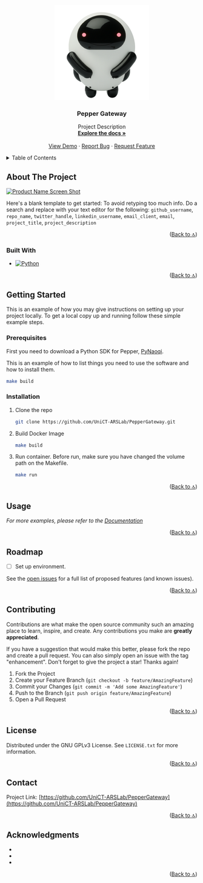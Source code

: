 <!-- Improved compatibility of Back to 🔝 link: See: https://github.com/othneildrew/Best-README-Template/pull/73 -->
<a name="readme-top"></a>
<!--
*** Thanks for checking out the Best-README-Template. If you have a suggestion
*** that would make this better, please fork the repo and create a pull request
*** or simply open an issue with the tag "enhancement".
*** Don't forget to give the project a star!
*** Thanks again! Now go create something AMAZING! :D
-->



<!-- PROJECT SHIELDS -->
<!--
*** I'm using markdown "reference style" links for readability.
*** Reference links are enclosed in brackets [ ] instead of parentheses ( ).
*** See the bottom of this document for the declaration of the reference variables
*** for contributors-url, forks-url, etc. This is an optional, concise syntax you may use.
*** https://www.markdownguide.org/basic-syntax/#reference-style-links
-->
<!--
[![Contributors][contributors-shield]][contributors-url]
[![Forks][forks-shield]][forks-url]
[![Stargazers][stars-shield]][stars-url]
[![Issues][issues-shield]][issues-url]
[![MIT License][license-shield]][license-url]
[![LinkedIn][linkedin-shield]][linkedin-url]
-->


<!-- PROJECT LOGO -->
<br />
<div align="center">
  <a href="https://github.com/UniCT-ARSLab/PepperGateway">
    <img src="images/logo.png" alt="Logo" width="250" height="250">
  </a>

<h3 align="center">Pepper Gateway</h3>

  <p align="center">
    Project Description
    <br />
    <a href="https://github.com/UniCT-ARSLab/PepperGateway"><strong>Explore the docs »</strong></a>
    <br />
    <br />
    <a href="https://github.com/UniCT-ARSLab/PepperGateway">View Demo</a>
    ·
    <a href="https://github.com/UniCT-ARSLab/PepperGateway/issues">Report Bug</a>
    ·
    <a href="https://github.com/UniCT-ARSLab/PepperGateway/issues">Request Feature</a>
  </p>
</div>



<!-- TABLE OF CONTENTS -->
<details>
  <summary>Table of Contents</summary>
  <ol>
    <li>
      <a href="#about-the-project">About The Project</a>
      <ul>
        <li><a href="#built-with">Built With</a></li>
      </ul>
    </li>
    <li>
      <a href="#getting-started">Getting Started</a>
      <ul>
        <li><a href="#prerequisites">Prerequisites</a></li>
        <li><a href="#installation">Installation</a></li>
      </ul>
    </li>
    <li><a href="#usage">Usage</a></li>
    <li><a href="#roadmap">Roadmap</a></li>
    <li><a href="#contributing">Contributing</a></li>
    <li><a href="#license">License</a></li>
    <li><a href="#contact">Contact</a></li>
    <li><a href="#acknowledgments">Acknowledgments</a></li>
  </ol>
</details>



<!-- ABOUT THE PROJECT -->
## About The Project

[![Product Name Screen Shot][product-screenshot]](https://example.com)

Here's a blank template to get started: To avoid retyping too much info. Do a search and replace with your text editor for the following: `github_username`, `repo_name`, `twitter_handle`, `linkedin_username`, `email_client`, `email`, `project_title`, `project_description`

<p align="right">(<a href="#readme-top">Back to 🔝</a>)</p>



### Built With

* [![Python][Python.org]][JQuery-url]

<p align="right">(<a href="#readme-top">Back to 🔝</a>)</p>



<!-- GETTING STARTED -->
## Getting Started

This is an example of how you may give instructions on setting up your project locally.
To get a local copy up and running follow these simple example steps.

### Prerequisites

First you need to download a Python SDK for Pepper, [PyNaoqi](http://doc.aldebaran.com/2-5/dev/python/install_guide.html).

This is an example of how to list things you need to use the software and how to install them.
  ```sh
  make build
  ```

### Installation

1. Clone the repo
   ```sh
   git clone https://github.com/UniCT-ARSLab/PepperGateway.git
   ```
2. Build Docker Image
   ```sh
   make build
   ```
3. Run container. Before run, make sure you have changed the volume path on the Makefile.
   ```sh
   make run
   ```

<p align="right">(<a href="#readme-top">Back to 🔝</a>)</p>



<!-- USAGE EXAMPLES -->
## Usage

<!-- Use this space to show useful examples of how a project can be used. Additional screenshots, code examples and demos work well in this space. You may also link to more resources. -->

_For more examples, please refer to the [Documentation](https://example.com)_

<p align="right">(<a href="#readme-top">Back to 🔝</a>)</p>



<!-- ROADMAP -->
## Roadmap

- [ ] Set up environment.

See the [open issues](https://github.com/UniCT-ARSLab/PepperGateway/issues) for a full list of proposed features (and known issues).

<p align="right">(<a href="#readme-top">Back to 🔝</a>)</p>



<!-- CONTRIBUTING -->
## Contributing

Contributions are what make the open source community such an amazing place to learn, inspire, and create. Any contributions you make are **greatly appreciated**.

If you have a suggestion that would make this better, please fork the repo and create a pull request. You can also simply open an issue with the tag "enhancement".
Don't forget to give the project a star! Thanks again!

1. Fork the Project
2. Create your Feature Branch (`git checkout -b feature/AmazingFeature`)
3. Commit your Changes (`git commit -m 'Add some AmazingFeature'`)
4. Push to the Branch (`git push origin feature/AmazingFeature`)
5. Open a Pull Request

<p align="right">(<a href="#readme-top">Back to 🔝</a>)</p>



<!-- LICENSE -->
## License

Distributed under the GNU GPLv3 License. See `LICENSE.txt` for more information.

<p align="right">(<a href="#readme-top">Back to 🔝</a>)</p>



<!-- CONTACT -->
## Contact

Project Link: [https://github.com/UniCT-ARSLab/PepperGateway](https://github.com/UniCT-ARSLab/PepperGateway)

<p align="right">(<a href="#readme-top">Back to 🔝</a>)</p>



<!-- ACKNOWLEDGMENTS -->
## Acknowledgments

* []()
* []()
* []()

<p align="right">(<a href="#readme-top">Back to 🔝</a>)</p>



<!-- MARKDOWN LINKS & IMAGES -->
<!-- https://www.markdownguide.org/basic-syntax/#reference-style-links -->
[contributors-shield]: https://img.shields.io/github/contributors/github_username/repo_name.svg?style=for-the-badge
[contributors-url]: https://github.com/UniCT-ARSLab/PepperGateway/graphs/contributors
[forks-shield]: https://img.shields.io/github/forks/github_username/repo_name.svg?style=for-the-badge
[forks-url]: https://github.com/UniCT-ARSLab/PepperGateway/network/members
[stars-shield]: https://img.shields.io/github/stars/github_username/repo_name.svg?style=for-the-badge
[stars-url]: https://github.com/UniCT-ARSLab/PepperGateway/stargazers
[issues-shield]: https://img.shields.io/github/issues/github_username/repo_name.svg?style=for-the-badge
[issues-url]: https://github.com/UniCT-ARSLab/PepperGateway/issues
[license-shield]: https://img.shields.io/github/license/github_username/repo_name.svg?style=for-the-badge
[license-url]: https://github.com/UniCT-ARSLab/PepperGateway/blob/master/LICENSE.txt
[linkedin-shield]: https://img.shields.io/badge/-LinkedIn-black.svg?style=for-the-badge&logo=linkedin&colorB=555
[linkedin-url]: https://linkedin.com/in/linkedin_username
[product-screenshot]: images/screenshot.png
[Next.js]: https://img.shields.io/badge/next.js-000000?style=for-the-badge&logo=nextdotjs&logoColor=white
[Next-url]: https://nextjs.org/
[React.js]: https://img.shields.io/badge/React-20232A?style=for-the-badge&logo=react&logoColor=61DAFB
[React-url]: https://reactjs.org/
[Vue.js]: https://img.shields.io/badge/Vue.js-35495E?style=for-the-badge&logo=vuedotjs&logoColor=4FC08D
[Vue-url]: https://vuejs.org/
[Angular.io]: https://img.shields.io/badge/Angular-DD0031?style=for-the-badge&logo=angular&logoColor=white
[Angular-url]: https://angular.io/
[Svelte.dev]: https://img.shields.io/badge/Svelte-4A4A55?style=for-the-badge&logo=svelte&logoColor=FF3E00
[Svelte-url]: https://svelte.dev/
[Laravel.com]: https://img.shields.io/badge/Laravel-FF2D20?style=for-the-badge&logo=laravel&logoColor=white
[Laravel-url]: https://laravel.com
[Bootstrap.com]: https://img.shields.io/badge/Bootstrap-563D7C?style=for-the-badge&logo=bootstrap&logoColor=white
[Bootstrap-url]: https://getbootstrap.com
[Python.org]: https://img.shields.io/badge/Python-3776AB?style=for-the-badge&logo=jquery&logoColor=white
[JQuery-url]: https://jquery.com 
